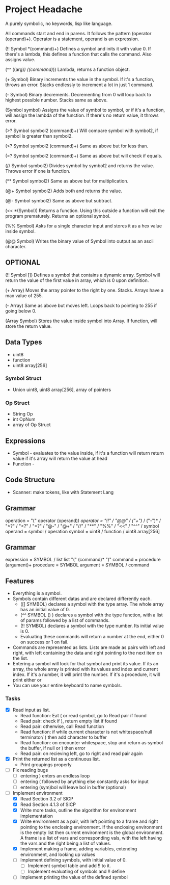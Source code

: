 # Project Headache

A purely symbolic, no keywords, lisp like language.

All commands start and end in parens. It follows the pattern (operator (operand)+). Operator is a statement, operand is an expression.

(!! Symbol *(command)+) Defines a symbol and inits it with value 0. If there's a lambda, this defines a function that calls the command. Also assigns value.

(^^ ((arg)*) ((command)*)) Lambda, returns a function object.

(+ Symbol) Binary increments the value in the symbol. If it's a function, throws an error. Stacks endlessly to increment a lot in just 1 command.

(- Symbol) Binary decrements. Decrementing from 0 will loop back to highest possible number. Stacks same as above.

(Symbol symbol) Assigns the value of symbol to symbol, or if it's a function, will assign the lambda of the function. If there's no return value, it throws error.

(>? Symbol symbol2 (command)+) Will compare symbol with symbol2, if symbol is greater than symbol2.

(<? Symbol symbol2 (command)+) Same as above but for less than.

(=? Symbol symbol2 (command)+) Same as above but will check if equals.

(// Symbol symbol2) Divides symbol by symbol2 and returns the value. Throws error if one is function.

(** Symbol symbol2) Same as above but for multiplication.

(@+ Symbol symbol2) Adds both and returns the value.

(@- Symbol symbol2) Same as above but subtract.

(<< *(Symbol)) Returns a function. Using this outside a function will exit the program prematurely. Returns an optional symbol.

(%% Symbol) Asks for a single character input and stores it as a hex value inside symbol.

(@@ Symbol) Writes the binary value of Symbol into output as an ascii character.

## OPTIONAL

(!! Symbol []) Defines a symbol that contains a dynamic array. Symbol will return the value of the first value in array, which is 0 upon definition.

(+ Array) Moves the array pointer to the right by one. Stacks. Arrays have a max value of 255.

(- Array) Same as above but moves left. Loops back to pointing to 255 if going below 0.

(Array Symbol) Stores the value inside symbol into Array. If function, will store the return value.

## Data Types
  - uint8
  - function
  - uint8 array[256]

### Symbol Struct
  - Union uint8, uint8 array[256], array of pointers

### Op Struct
  - String Op
  - int OpNum
  - array of Op Struct

## Expressions
  - Symbol - evaluates to the value inside, if it's a function will return return value if it's array will return the value at head
  - Function -

## Code Structure
  - Scanner: make tokens, like with Statement Lang

## Grammar

operation = "(" operator (operand)*)
operator = "!!" / "@@" / ("+")* / ("-")* / ">?" / "<?" / "=?" / "@-" / "@+" / "//" / "**" / "%%" / "<<" / "^^" / symbol
operand = symbol / operation
symbol = uint8 / function / uint8 array[256]

## Grammar

expression = SYMBOL / list
list "(" (command)* ")"
command = procedure (argument)+
procedure = SYMBOL
argument = SYMBOL / command

## Features
- Everything is a symbol.
- Symbols contain different datas and are declared differently each.
    - ([] SYMBOL) declares a symbol with the type array. The whole array has an initial value of 0.
    - (^^ SYMBOL (<params>) <body>) declares a symbol with the type function, with a list of params followed by a list of commands.
    - (!! SYMBOL) declares a symbol with the type number. Its initial value is 0.
    - Evaluating these commands will return a number at the end, either 0 on success or 1 on fail.
- Commands are represented as lists. Lists are made as pairs with left and right, with left containing the data and right pointing to the next item on the list.
- Entering a symbol will look for that symbol and print its value. If its an array, the whole array is printed with its values and index and current index. If it's a number, it will print the number. If it's a procedure, it will print either <primitive proc> or <compound proc>
- You can use your entire keyboard to name symbols.

### Tasks
- [x] Read input as list.
    - Read function: Eat ( or read symbol, go to Read pair if found
    - Read pair: check if ), return empty list if found
    - Read pair: otherwise, call Read function
    - Read function: if while current character is not whitespace/null terminator/ ) then add character to buffer
    - Read function: on encounter whitespace, stop and return as symbol the buffer, if null or ) then error
    - Read pair: on recieving left, go to right and read pair again
- [x] Print the returned list as a continuous list.
    - Print groupings properly
- [ ] Fix reading bugs
    - [ ] entering ) enters an endless loop
    - [ ] entering ( followed by anything else constantly asks for input
    - [ ] entering (sym)bol will leave bol in buffer (optional)
- [ ] Implement environment
    - [x] Read Section 3.2 of SICP
    - [x] Read Section 4.1.3 of SICP
    - [x] Write more tasks, outline the algorithm for environment implementation
    - [x] Write environment as a pair, with left pointing to a frame and right pointing to the enclosing environment. If the enclosing environment is the empty list then current environment is the global environment. A frame is a list of vars and corresponding vals, with the left having the vars and the right being a list of values.
    - [x] Implement making a frame, adding variables, extending environment, and looking up values
    - [ ] Implement defining symbols, with initial value of 0.
        - [ ] Implement symbol table and add !! to it.
        - [ ] Implement evaluating of symbols and !! define
    - [ ] Implement printing the value of the defined symbol

